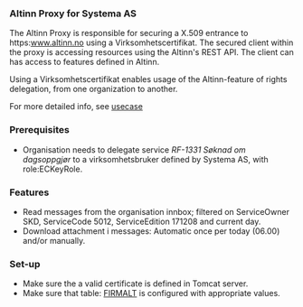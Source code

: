 ### Altinn Proxy for Systema AS

The Altinn Proxy is responsible for securing a X.509 entrance to https:www.altinn.no using a Virksomhetscertifikat.
The secured client within the proxy is accessing resources using the Altinn's REST API.
The client can has access to features defined in Altinn.

Using a Virksomhetscertifikat enables usage of the Altinn-feature of rights delegation, from one organization to another.

For more detailed info, see [usecase](UC.md)


### Prerequisites
* Organisation needs to delegate service *RF-1331 Søknad om dagsoppgjør* to a virksomhetsbruker defined by Systema AS, with role:ECKeyRole.

### Features
* Read messages from the organisation innbox; filtered on ServiceOwner SKD, ServiceCode 5012, ServiceEdition 171208 and current day. 
* Download attachment i messages: Automatic once per today (06.00) and/or manually.


### Set-up
* Make sure the a valid certificate is defined in Tomcat server.
* Make sure that table: [FIRMALT](https://github.com/SystemaAS/syjservicescommon/blob/master/src/main/no/systema/jservices/common/dao/FirmaltDao.java) is configured with appropriate values.


